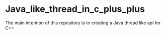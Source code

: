 # Java_like_thread_in_c_plus_plus
The main intention of this repository is to creating a Java thread like api for C++
